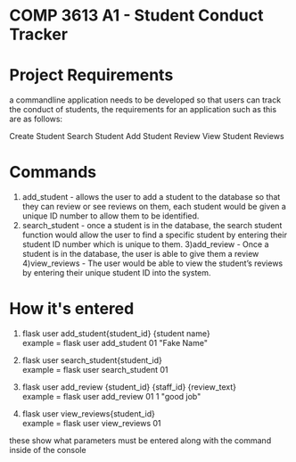 # COMP 3613 A1 - Student Conduct Tracker

# Project Requirements 

a commandline application needs to be developed so that users can track the conduct of students, the requirements for an application such as this are as follows:

 Create Student
 Search Student
 Add Student Review
  View Student Reviews


# Commands 
1) add_student - allows the user to add a student to the database so that they can review or see reviews on them, each student would be given a unique ID number to allow them to be identified.
2) search_student - once a student is in the database, the search student function would allow the user to find a specific student by entering their student ID number which is unique to them.
3)add_review - Once a student is in the database, the user is able to give them a review
4)view_reviews - The user would be able to view the student’s reviews by entering their unique student ID into the system.

# How it's entered 
1) flask user add_student{student_id} {student name}   
example =  flask user add_student 01 "Fake Name"

2) flask user search_student{student_id}    
 example = flask user search_student 01

3) flask user add_review {student_id} {staff_id} {review_text}          
example = flask user add_review 01 1 "good job" 

4) flask user view_reviews{student_id}                                          
example = flask user view_reviews 01

these show what parameters must be entered along with the command inside of the console


